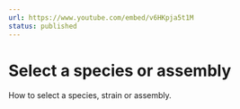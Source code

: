 ```yaml
---
url: https://www.youtube.com/embed/v6HKpja5t1M
status: published
---
```


# Select a species or assembly

How to select a species, strain or assembly.
